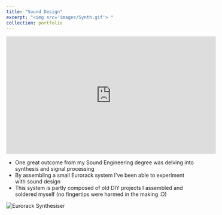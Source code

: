 ```yaml
---
title: "Sound Design"
excerpt: "<img src='images/Synth.gif'> "
collection: portfolio
---
```


<iframe width="560" height="315" src="https://www.youtube-nocookie.com/embed/D3MHd0L9yGg?si=bcNyKhQ5iDohkcpI" title="YouTube video player" frameborder="0" allow="accelerometer; autoplay; clipboard-write; encrypted-media; gyroscope; picture-in-picture; web-share" referrerpolicy="strict-origin-when-cross-origin" allowfullscreen></iframe>

- One great outcome from my Sound Engineering degree was delving into synthesis and signal processing
- By assembling a small Eurorack system I've been able to experiment with sound design
- This system is partly composed of old DIY projects I assembled and soldered myself (no fingertips were harmed in the making :D) 
  
![Eurorack Synthesiser](../../images/synth-unpatched.jpg)

